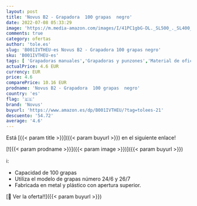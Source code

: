 ```yaml
---
layout: post
title: 'Novus B2 - Grapadora  100 grapas  negro'
date: 2022-07-08 05:33:29
image: 'https://m.media-amazon.com/images/I/41PC1gbG-DL._SL500_._SL400_.jpg'
comments: true
category: ofertas
author: 'tole.es'
slug: 'B001IVTHEU-es Novus B2 - Grapadora 100 grapas negro'
sku: 'B001IVTHEU-es'
tags: [ 'Grapadoras manuales','Grapadoras y punzones','Material de oficina','Oficina y papelería','grapadora','novus','🇪🇸', ]
actualPrice: 4.6 EUR
currency: EUR
price: 4.6
comparePrice: 10.16 EUR
prodname: 'Novus B2 - Grapadora  100 grapas  negro'
country: 'es'
flag: '🇪🇸'
brand: 'Novus'
buyurl: 'https://www.amazon.es/dp/B001IVTHEU/?tag=tolees-21'
descuento: '54.72'
average: '4.6'
---
```


Está [{{< param title >}}]({{< param buyurl >}}) en el siguiente enlace!

[![{{< param prodname >}}]({{< param image >}})]({{< param buyurl >}})

ℹ️:

- Capacidad de 100 grapas
- Utiliza el modelo de grapas número 24/6 y 26/7
- Fabricada en metal y plástico con apertura superior.

[🛒 Ver la oferta!!]({{< param buyurl >}})
